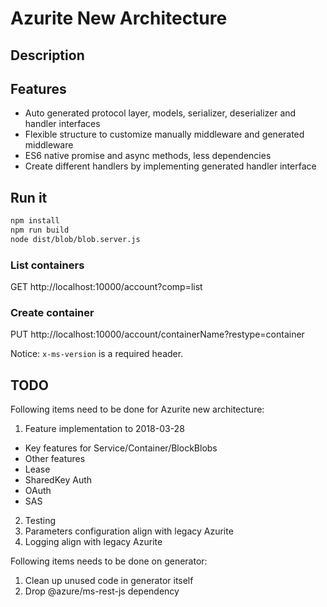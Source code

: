 # Azurite New Architecture

## Description

## Features

* Auto generated protocol layer, models, serializer, deserializer and handler interfaces
* Flexible structure to customize manually middleware and generated middleware
* ES6 native promise and async methods, less dependencies
* Create different handlers by implementing generated handler interface

## Run it

```bash
npm install
npm run build
node dist/blob/blob.server.js
```

### List containers

GET http://localhost:10000/account?comp=list

### Create container

PUT http://localhost:10000/account/containerName?restype=container

Notice: `x-ms-version` is a required header.

## TODO

Following items need to be done for Azurite new architecture:

1. Feature implementation to 2018-03-28
  * Key features for Service/Container/BlockBlobs
  * Other features
  * Lease
  * SharedKey Auth
  * OAuth
  * SAS
2. Testing
3. Parameters configuration align with legacy Azurite
4. Logging align with legacy Azurite

Following items needs to be done on generator:

1. Clean up unused code in generator itself
2. Drop @azure/ms-rest-js dependency
